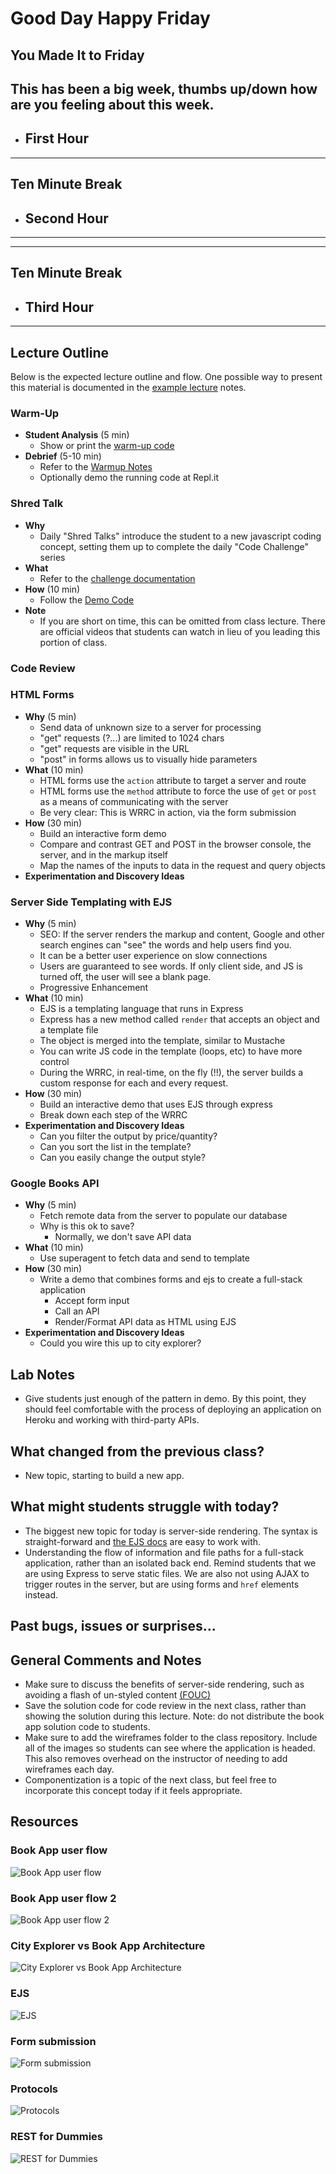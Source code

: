 # Good Day Happy Friday
**You Made It to Friday**
--- 

## This has been a big week, thumbs up/down how are you feeling about this week.



- ## First Hour


---
## Ten Minute Break
- ## Second Hour
---

---
## Ten Minute Break
- ## Third Hour
---

## Lecture Outline

Below is the expected lecture outline and flow. One possible way to present this material is documented in the [example lecture](../facilitator/LECTURE-EXAMPLE.md) notes.

### Warm-Up

- **Student Analysis** (5 min)
  - Show or print the [warm-up code](../warm-up/warm-up.md)
- **Debrief** (5-10 min)
  - Refer to the [Warmup Notes](../warm-up/NOTES.md)
  - Optionally demo the running code at Repl.it

### Shred Talk

- **Why**
  - Daily "Shred Talks" introduce the student to a new javascript coding concept, setting them up to complete the daily "Code Challenge" series
- **What**
  - Refer to the [challenge documentation](../challenges/README.md)
- **How** (10 min)
  - Follow the [Demo Code](../challenges/DEMO.md)
- **Note**
  - If you are short on time, this can be omitted from class lecture. There are official videos that students can watch in lieu of you leading this portion of class.

### Code Review

### HTML Forms

- **Why** (5 min)
  - Send data of unknown size to a server for processing
  - "get" requests (?...) are limited to 1024 chars
  - "get" requests are visible in the URL
  - "post" in forms allows us to visually hide parameters
- **What** (10 min)
  - HTML forms use the `action` attribute to target a server and route
  - HTML forms use the `method` attribute to force the use of `get` or `post` as a means of communicating with the server
  - Be very clear: This is WRRC in action, via the form submission 
- **How** (30 min)
  - Build an interactive form demo
  - Compare and contrast GET and POST in the browser console, the server, and in the markup itself
  - Map the names of the inputs to data in the request and query objects
- **Experimentation and Discovery Ideas**

### Server Side Templating with EJS

- **Why** (5 min)
  - SEO: If the server renders the markup and content, Google and other search engines can "see" the words and help users find you.
  - It can be a better user experience on slow connections
  - Users are guaranteed to see words.  If only client side, and JS is turned off, the user will see a blank page.
  - Progressive Enhancement
- **What** (10 min)
  - EJS is a templating language that runs in Express
  - Express has a new method called `render` that accepts an object and a template file
  - The object is merged into the template, similar to Mustache
  - You can write JS code in the template (loops, etc) to have more control
  - During the WRRC, in real-time, on the fly (!!), the server builds a custom response for each and every request. 
- **How** (30 min)
  - Build an interactive demo that uses EJS through express
  - Break down each step of the WRRC
- **Experimentation and Discovery Ideas**
  - Can you filter the output by price/quantity?
  - Can you sort the list in the template?
  - Can you easily change the output style?

### Google Books API

- **Why** (5 min)
  - Fetch remote data from the server to populate our database
  - Why is this ok to save?
    - Normally, we don't save API data
- **What** (10 min)
  - Use superagent to fetch data and send to template
- **How** (30 min)
  - Write a demo that combines forms and ejs to create a full-stack application
    - Accept form input
    - Call an API
    - Render/Format API data as HTML using EJS
- **Experimentation and Discovery Ideas**
  - Could you wire this up to city explorer?

## Lab Notes

- Give students just enough of the pattern in demo. By this point, they should feel comfortable with the process of deploying an application on Heroku and working with third-party APIs.

## What changed from the previous class?

- New topic, starting to build a new app.

## What might students struggle with today?

- The biggest new topic for today is server-side rendering. The syntax is straight-forward and [the EJS docs](http://ejs.co/) are easy to work with.
- Understanding the flow of information and file paths for a full-stack application, rather than an isolated back end. Remind students that we are using Express to serve static files. We are also not using AJAX to trigger routes in the server, but are using forms and `href` elements instead.

## Past bugs, issues or surprises...

## General Comments and Notes

- Make sure to discuss the benefits of server-side rendering, such as avoiding a flash of un-styled content [(FOUC)](https://en.wikipedia.org/wiki/Flash_of_unstyled_content)
- Save the solution code for code review in the next class, rather than showing the solution during this lecture. Note: do not distribute the book app solution code to students.
- Make sure to add the wireframes folder to the class repository. Include all of the images so students can see where the application is headed. This also removes overhead on the instructor of needing to add wireframes each day.
- Componentization is a topic of the next class, but feel free to incorporate this concept today if it feels appropriate.

## Resources

### Book App user flow

![Book App user flow](whiteboard-diagrams/book-app-user-flow.png)

### Book App user flow 2

![Book App user flow 2](whiteboard-diagrams/book-app-user-flow-2.png)

### City Explorer vs Book App Architecture

![City Explorer vs Book App Architecture](whiteboard-diagrams/city-explorer-vs-books.png)

### EJS

![EJS](whiteboard-diagrams/ejs.png)

### Form submission

![Form submission](whiteboard-diagrams/form-submission.png)

### Protocols

![Protocols](whiteboard-diagrams/protocols.png)

### REST for Dummies

![REST for Dummies](whiteboard-diagrams/rest-for-dummies.png)